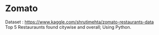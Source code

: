 # Zomato

Dataset : https://www.kaggle.com/shrutimehta/zomato-restaurants-data
Top 5 Restauraunts found citywise and overall;
Using Python.
